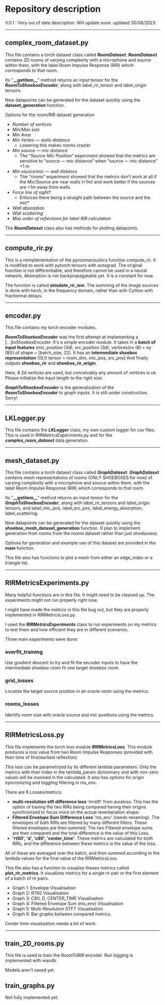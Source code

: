 # Repository description

V.0.1 : Very out of date description. Will update soon.
updated 30/08/2023.

---

## complex_room_dataset.py

This file contains a torch dataset class called ***RoomDataset***. ***RoomDataset*** contains 2D rooms of varying complexity with a microphone and source within them, with the label Room Impulse Response (RIR) which corresponds to that room.

Its "**\_\_getitem\_\_**" method returns an input tensor for the ***RoomToShoeboxEncoder***, along with label_rir_tensor and label_origin tensors.

New datapoints can be generated for the dataset quickly using the **dataset_generation** function.

Options for the room/RIR dataset generation

- *Number of vertices*
- *Min/Max size*
- *Min Area*
- *Min Vertex — walls distance*
  - Lowering this makes rooms crazier
- *Min source — mic distance*
  - The “Source-Mic Position” experiment showed that the metrics are sensitive to “source — mic distance” when “source — mic distance” <1 m
- *Min source/mic — wall distance*
  - The “rooms” experiment showed that the metrics don’t work at all if the Mic/Source are near walls (<1m) and work better if the sources are =1m away from walls.
- *Force line of sight?*
  - Enforces there being a straight path between the source and the mic*
- *Wall absorption*
- *Wall scattering*
- *Max order of reflections for label RIR calculation*

The ***RoomDataset*** class also has methods for plotting datapoints.

---

## compute_rir.py

This is a reimplementation of the pyroomacoustics function compute_rir. It is modified to work with pytorch tensors with autograd.
The original function is not differentiable, and therefore cannot be used in a neural network.
Absorption is not backpropagatable yet. It is a constant for now.

The function is called **simulate_rir_ism**. The summing of the image sources is done with torch, in the frequency domain, rather than with Cython with fractionnal delays.

---

## encoder.py

This file contains my torch encoder modules.

***RoomToShoeboxEncoder*** was the first attempt at implementing a [...]toShoeboxEncoder.
It's a simple encoder module.
It takes in a **batch of input features** (mic_position (3d), src_position (3d), vertices(nx (8) + ny (8))) of shape = [batch_size, 22].
It has an **intermediate shoebox representation** ((9,1) tensor = room_dim, mic_pos, src_pos)
And finally outputs **shoebox_rir** and **shoebox_rir_origin**.

Here, 8 2d vertices are used, but conceivably any amount of vertices is ok. Please initialize the input length to the right size.

***GraphToShoeboxEncoder*** is the generalization of the ***RoomToShoeboxEncoder*** to graph inputs. It is still under construction. Sorry!

---

## LKLogger.py

This file contains the ***LKLogger*** class, my own custom logger for csv files. This is used in RIRMetricsExperiments.py and for the ***complex_room_dataset*** data generation.

---

## mesh_dataset.py

This file contains a torch dataset class called ***GraphDataset***. ***GraphDataset*** contains mesh representations of rooms (ONLY SHOEBOXES for now) of varying complexity with a microphone and source within them, with the label Room Impulse Response (RIR) which corresponds to that room.

Its "**\_\_getitem\_\_**" method returns an input tensor for the ***GraphToShoeboxEncoder***, along with label_rir_tensors and label_origin tensors, and label_mic_pos, label_src_pos, label_energy_absorption, label_scattering.

New datapoints can be generated for the dataset quickly using the **shoebox_mesh_dataset_generation** function. (I plan to implement generation from rooms from the rooms dataset rather than just shoeboxes).

Options for generation and example use of this dataset are provided in the **main** function.

This file also has functions to plot a mesh from either an edge_index or a triangle list.

---

## RIRMetricsExperiments.py

Many helpful functions are in this file. It might need to be cleaned up. The experiments might not run properly right now.

I might have made the metrics in this file bug out, but they are properly implemented in RIRMetricsLoss.py.

I used the ***RIRMetricsExperiments*** class to run experiments on my metrics to test them and how efficient they are in different scenarios.

Three main experiments were done:

### overfit_training

Use gradient descent to try and fit the encoder inputs to have the intermediate shoebox room fit one target shoebox room.

### grid_losses

Localize the target source position in an oracle room using the metrics.

### rooms_losses

Identify room size with oracle source and mic positions using the metrics.

---

## RIRMetricsLoss.py

This file implements the torch loss module ***RIRMetricsLoss***.
This module produces a loss value from two Room Impulse Responses (provided with their time of first/earliest reflection)

This loss can be parametrized by its different lambda parameters.
Only the metrics with their index in the lambda_param dictionnary and with non-zero values will be involved in the calculated. It also has options for origin syncronizing and toggling filtering in ms_env.

There are 6 Losses/metrics:

- **multi-resolution stft difference loss** 'mrstft' from auraloss. This has the option of having the two RIRs being compared having their origins synchronized to focus more on the actual reverberation shape.
- **Filtered Envelope Sum Difference Loss** 'ms_env' (needs renaming). The envelopes of both RIRs are filtered by many different filters. These filtered envelopes are then summed. The two Filtered envelope sums are then compared and the total difference is the value of this Loss.
- **'rt60', 'd', 'c80', 'center_time'**. These metrics are calculated for both RIRs, and the difference between these metrics is the value of the loss.

All of these are averaged over the batch, and then summed according to the lambda values for the final value of the RIRMetricsLoss.

This file also has a function to visualize theses metrics called **plot_rir_metrics**.
It visualizes metrics for a single rir pair or the first element of a batch of rir pairs.

- Graph 1: Envelope Visualisation
- Graph 2: RT60 Visualisation
- Graph 3: C80, D, CENTER_TIME Visualisation
- Graph 4: Filtered Envelope Sum (ms_env) Visualisation
- Graph 5: Multi-Resolution STFT Visualisation
- Graph 6: Bar graphs between compared metrics.

Center time visualization needs a bit of work.

---

## train_2D_rooms.py

This file is used to train the RoomToRIR encoder. Run logging is implemented with wandb.

Models aren't saved yet.

## train_graphs.py

Not fully implemented yet.

